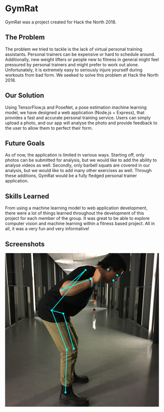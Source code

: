 # GymRat
GymRat was a project created for Hack the North 2018.

## The Problem
The problem we tried to tackle is the lack of virtual personal training assistants. Personal trainers can be expensive or hard to schedule around. Additionally, new weight lifters or people new to fitness in general might feel pressured by personal trainers and might prefer to work out alone. Unfortunately, it is extremely easy to seriously injure yourself during workouts from bad form. We seeked to solve this problem at Hack the North 2018.

## Our Solution
Using TensorFlow.js and PoseNet, a pose estimation machine learning model, we have designed a web application (Node.js + Express), that provides a fast and accurate personal training service. Users can simply upload a photo, and our app will analyse the photo and provide feedback to the user to allow them to perfect their form.

## Future Goals
As of now, the application is limited in various ways. Starting off, only photos can be submitted for analysis, but we would like to add the ability to analyse videos as well. Secondly, only barbell squats are covered in our analysis, but we would like to add many other exercises as well. Through these additions, GymRat would be a fully fledged personal trainer application.

## Skills Learned
From using a machine learning model to web application development, there were a lot of things learned throughout the development of this project for each member of the group. It was great to be able to explore computer vision and machine learning within a fitness based project. All in all, it was a very fun and very informative!

## Screenshots
![pose estimation](/public/img/atest.png?raw=true "Pose Estimation")
